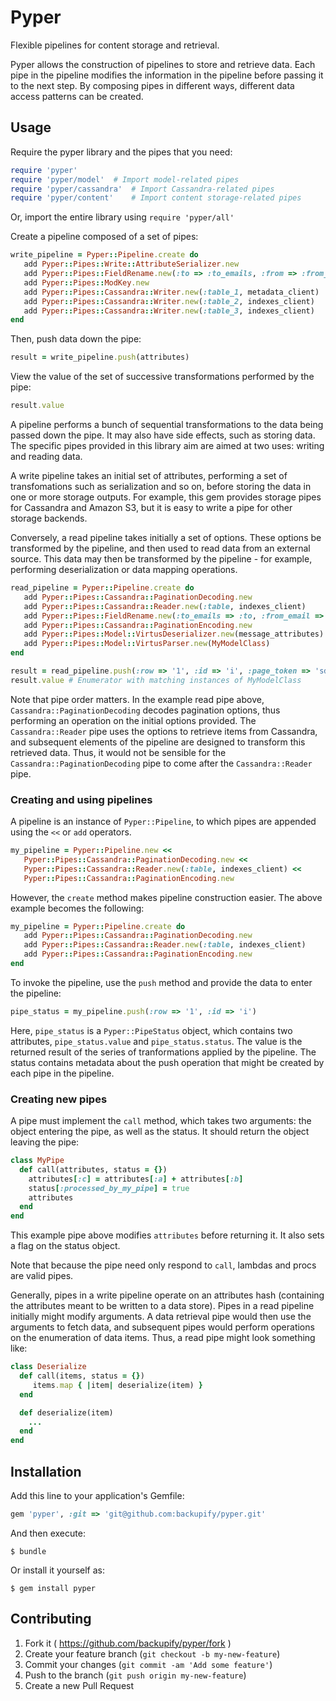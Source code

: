 # Pyper

Flexible pipelines for content storage and retrieval.

Pyper allows the construction of pipelines to store and retrieve data. Each pipe in the pipeline modifies the
information in the pipeline before passing it to the next step. By composing pipes in different ways, different
data access patterns can be created.

## Usage

Require the pyper library and the pipes that you need:

```ruby
require 'pyper'
require 'pyper/model'  # Import model-related pipes
require 'pyper/cassandra'  # Import Cassandra-related pipes
require 'pyper/content'    # Import content storage-related pipes
```

Or, import the entire library using `require 'pyper/all'`

Create a pipeline composed of a set of pipes:

```ruby
write_pipeline = Pyper::Pipeline.create do
   add Pyper::Pipes::Write::AttributeSerializer.new
   add Pyper::Pipes::FieldRename.new(:to => :to_emails, :from => :from_email)
   add Pyper::Pipes::ModKey.new
   add Pyper::Pipes::Cassandra::Writer.new(:table_1, metadata_client)
   add Pyper::Pipes::Cassandra::Writer.new(:table_2, indexes_client)
   add Pyper::Pipes::Cassandra::Writer.new(:table_3, indexes_client)
end
```

Then, push data down the pipe:

```ruby
result = write_pipeline.push(attributes)
```

View the value of the set of successive transformations performed by the pipe:
```ruby
result.value
```

A pipeline performs a bunch of sequential transformations to the data being passed down the pipe. It may also have side
effects, such as storing data. The specific pipes provided in this library aim are aimed at two uses: writing and
reading data.

A write pipeline takes an initial set of attributes, performing a set of transfomations such as serialization and so on,
before storing the data in one or more storage outputs. For example, this gem provides storage pipes for Cassandra and
Amazon S3, but it is easy to write a pipe for other storage backends.

Conversely, a read pipeline takes initially a set of options. These options be transformed by the pipeline, and then used
to read data from an external source. This data may then be transformed by the pipeline - for example, performing
deserialization or data mapping operations.

```ruby
read_pipeline = Pyper::Pipeline.create do
   add Pyper::Pipes::Cassandra::PaginationDecoding.new
   add Pyper::Pipes::Cassandra::Reader.new(:table, indexes_client)
   add Pyper::Pipes::FieldRename.new(:to_emails => :to, :from_email => :from)
   add Pyper::Pipes::Cassandra::PaginationEncoding.new
   add Pyper::Pipes::Model::VirtusDeserializer.new(message_attributes)
   add Pyper::Pipes::Model::VirtusParser.new(MyModelClass)
end

result = read_pipeline.push(:row => '1', :id => 'i', :page_token => 'sdf')
result.value # Enumerator with matching instances of MyModelClass
```

Note that pipe order matters. In the example read pipe above, `Cassandra::PaginationDecoding` decodes pagination options, thus
performing an operation on the initial options provided. The `Cassandra::Reader` pipe uses the options to retrieve items from
Cassandra, and subsequent elements of the pipeline are designed to transform this retrieved data. Thus, it would not be
sensible for the `Cassandra::PaginationDecoding` pipe to come after the `Cassandra::Reader` pipe.

### Creating and using pipelines

A pipeline is an instance of `Pyper::Pipeline`, to which pipes are appended using the `<<` or `add` operators.

```ruby
my_pipeline = Pyper::Pipeline.new <<
   Pyper::Pipes::Cassandra::PaginationDecoding.new <<
   Pyper::Pipes::Cassandra::Reader.new(:table, indexes_client) <<
   Pyper::Pipes::Cassandra::PaginationEncoding.new
```

However, the `create` method makes pipeline construction easier. The above example becomes the following:

```ruby
my_pipeline = Pyper::Pipeline.create do
   add Pyper::Pipes::Cassandra::PaginationDecoding.new
   add Pyper::Pipes::Cassandra::Reader.new(:table, indexes_client)
   add Pyper::Pipes::Cassandra::PaginationEncoding.new
end
```

To invoke the pipeline, use the `push` method and provide the data to enter the pipeline:

```ruby
pipe_status = my_pipeline.push(:row => '1', :id => 'i')
```

Here, `pipe_status` is a `Pyper::PipeStatus` object, which contains two attributes, `pipe_status.value` and
`pipe_status.status`. The value is the returned result of the series of tranformations applied by the pipeline. The status
contains metadata about the push operation that might be created by each pipe in the pipeline.

### Creating new pipes

A pipe must implement the `call` method, which takes two arguments: the object entering the pipe, as well as the status. It
should return the object leaving the pipe:

```ruby
class MyPipe
  def call(attributes, status = {})
    attributes[:c] = attributes[:a] + attributes[:b]
    status[:processed_by_my_pipe] = true
    attributes
  end
end
```

This example pipe above modifies `attributes` before returning it. It also sets a flag on the status object.

Note that because the pipe need only respond to `call`, lambdas and procs are valid pipes.

Generally, pipes in a write pipeline operate on an attributes hash (containing the attributes meant to be written to a data
store). Pipes in a read pipeline initially might modify arguments. A data retrieval pipe would then use the arguments to
fetch data, and subsequent pipes would perform operations on the enumeration of data items. Thus, a read pipe might look
something like:

```ruby
class Deserialize
  def call(items, status = {})
     items.map { |item| deserialize(item) }
  end

  def deserialize(item)
    ...
  end
end
```

## Installation

Add this line to your application's Gemfile:

```ruby
gem 'pyper', :git => 'git@github.com:backupify/pyper.git'
```

And then execute:

    $ bundle

Or install it yourself as:

    $ gem install pyper

## Contributing

1. Fork it ( https://github.com/backupify/pyper/fork )
2. Create your feature branch (`git checkout -b my-new-feature`)
3. Commit your changes (`git commit -am 'Add some feature'`)
4. Push to the branch (`git push origin my-new-feature`)
5. Create a new Pull Request
